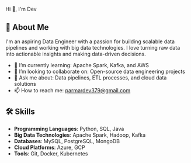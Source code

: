 
Hi 👋, I'm Dev

## 🚀 About Me
I'm an aspiring Data Engineer with a passion for building scalable data pipelines and working with big data technologies. I love turning raw data into actionable insights and making data-driven decisions.

- 🌱 I’m currently learning: Apache Spark, Kafka, and AWS
- 👯 I’m looking to collaborate on: Open-source data engineering projects
- 💬 Ask me about: Data pipelines, ETL processes, and cloud data solutions
- 📫 How to reach me: parmardev379@gmail.com


## 🛠️ Skills
- **Programming Languages**: Python, SQL, Java
- **Big Data Technologies**: Apache Spark, Hadoop, Kafka
- **Databases**: MySQL, PostgreSQL, MongoDB
- **Cloud Platforms**: Azure, GCP
- **Tools**: Git, Docker, Kubernetes
